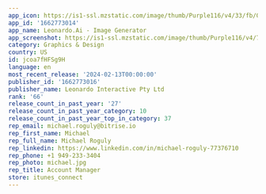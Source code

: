 ```yaml
---
app_icon: https://is1-ssl.mzstatic.com/image/thumb/Purple116/v4/33/fb/04/33fb048c-067d-0e28-2a14-8ab16da01411/AppIcon-0-0-1x_U007epad-0-85-220.png/1024x1024bb.png
app_id: '1662773014'
app_name: Leonardo.Ai - Image Generator
app_screenshot: https://is1-ssl.mzstatic.com/image/thumb/Purple116/v4/7d/51/65/7d5165c0-00e1-e42b-ee67-33ea46bc1745/45b83216-2d50-40bf-8928-43efbecd7250_Screenshot_6_5_-_1.png/1242x2688bb.png
category: Graphics & Design
country: US
id: jcoa7fHFSg9H
language: en
most_recent_release: '2024-02-13T00:00:00'
publisher_id: '1662773016'
publisher_name: Leonardo Interactive Pty Ltd
rank: '66'
release_count_in_past_year: '27'
release_count_in_past_year_category: 10
release_count_in_past_year_top_in_category: 37
rep_email: michael.roguly@bitrise.io
rep_first_name: Michael
rep_full_name: Michael Roguly
rep_linkedin: https://www.linkedin.com/in/michael-roguly-77376710
rep_phone: +1 949-233-3404
rep_photo: michael.jpg
rep_title: Account Manager
store: itunes_connect
---
```

